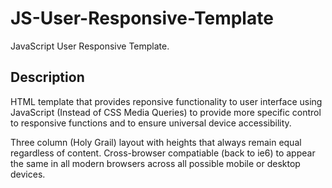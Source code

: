 # JS-User-Responsive-Template
JavaScript User Responsive Template.

## Description
HTML template that provides reponsive functionality to user interface using JavaScript (Instead of CSS Media Queries) to provide more specific control to responsive functions and to ensure universal device accessibility.

Three column (Holy Grail) layout with heights that always remain equal regardless of content. Cross-browser compatiable (back to ie6) to appear the same in all modern browsers across all possible mobile or desktop devices.
